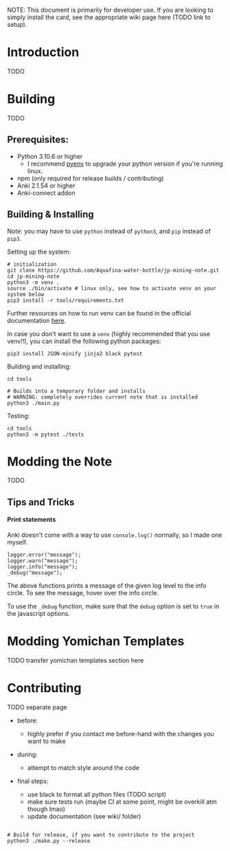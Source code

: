 

NOTE: This document is primarily for developer use.
If you are looking to simply install the card, see the appropriate
wiki page here (TODO link to setup).


# Introduction
TODO


# Building
TODO

## Prerequisites:
- Python 3.10.6 or higher
    - I recommend [pyenv](https://github.com/pyenv/pyenv) to upgrade your python version if you're running linux.
- npm (only required for release builds / contributing)
- Anki 2.1.54 or higher
- Anki-connect addon

## Building & Installing

Note: you may have to use `python` instead of `python3`, and `pip` instead of `pip3`.

Setting up the system:
```
# initialization
git clone https://github.com/Aquafina-water-bottle/jp-mining-note.git
cd jp-mining-note
python3 -m venv .
source ./bin/activate # linux only, see how to activate venv on your system below
pip3 install -r tools/requirements.txt
```

Further resources on how to run venv can be found in the official documentation
[here](https://docs.python.org/3/library/venv.html).


In case you don't want to use a `venv` (highly recommended that you use venv!!),
you can install the following python packages:
```
pip3 install JSON-minify jinja2 black pytest
```

<!--
Additional packages I use for development on my local system are:
```
pip3 install neovim anki aqt
```
-->


Building and installing:
```
cd tools

# Builds into a temporary folder and installs
# WARNING: completely overrides current note that is installed
python3 ./main.py
```

Testing:

```
cd tools
python3 -m pytest ./tests
```



# Modding the Note
TODO


## Tips and Tricks

#### Print statements
Anki doesn't come with a way to use `console.log()` normally, so I made one myself.

```
logger.error("message");
logger.warn("message");
logger.info("message");
_debug("message");
```

The above functions prints a message of the given log level to the info circle.
To see the message, hover over the info circle.

To use the `_debug` function, make sure that the `debug` option is set to `true`
in the javascript options.



# Modding Yomichan Templates
TODO transfer yomichan templates section here



# Contributing
TODO separate page

- before:
    - highly prefer if you contact me before-hand with the changes you want to make

- during:
    - attempt to match style around the code

- final steps:
    - use black to format all python files (TODO script)
    - make sure tests run (maybe CI at some point, might be overkill atm though lmao)
    - update documentation (see wiki/ folder)


```

# Build for release, if you want to contribute to the project
python3 ./make.py --release

```




<!--
# Making an Issue
TODO

- prefer chats over issues (a lot easier / faster to get things done)

- if only specific cards OR modified version of note, please export + send
    - when in doubt, send it regardless ;)
- provide as much details as you can, including:
    - anki version
    - operating system
    - screenshots, if applicable
    - how to reproduce the behavior & expected behavior
- TODO issue.md template would be cool
-->







